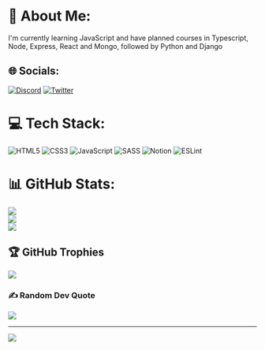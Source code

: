 # 💫 About Me:

I'm currently learning JavaScript and have planned courses in Typescript, Node, Express, React and Mongo, followed by Python and Django

## 🌐 Socials:

[![Discord](https://img.shields.io/badge/Discord-%237289DA.svg?logo=discord&logoColor=white)](htttps://discord.gg/https://discord.gg/bAwyVvG2RH) [![Twitter](https://img.shields.io/badge/Twitter-%231DA1F2.svg?logo=Twitter&logoColor=white)](https://twitter.com/LeonLonsdale)

# 💻 Tech Stack:

![HTML5](https://img.shields.io/badge/html5-%23E34F26.svg?style=for-the-badge&logo=html5&logoColor=white) ![CSS3](https://img.shields.io/badge/css3-%231572B6.svg?style=for-the-badge&logo=css3&logoColor=white) ![JavaScript](https://img.shields.io/badge/javascript-%23323330.svg?style=for-the-badge&logo=javascript&logoColor=%23F7DF1E) ![SASS](https://img.shields.io/badge/SASS-hotpink.svg?style=for-the-badge&logo=SASS&logoColor=white) ![Notion](https://img.shields.io/badge/Notion-%23000000.svg?style=for-the-badge&logo=notion&logoColor=white) ![ESLint](https://img.shields.io/badge/ESLint-4B3263?style=for-the-badge&logo=eslint&logoColor=white)

# 📊 GitHub Stats:

![](https://github-readme-stats.vercel.app/api?username=Sen-Nyin&theme=react&hide_border=false&include_all_commits=false&count_private=false)<br/>
![](https://github-readme-streak-stats.herokuapp.com/?user=Sen-Nyin&theme=react&hide_border=false)<br/>
![](https://github-readme-stats.vercel.app/api/top-langs/?username=Sen-Nyin&theme=react&hide_border=false&include_all_commits=false&count_private=false&layout=compact)

## 🏆 GitHub Trophies

![](https://github-profile-trophy.vercel.app/?username=Sen-Nyin&theme=monokai&no-frame=false&no-bg=true&margin-w=4)

### ✍️ Random Dev Quote

![](https://quotes-github-readme.vercel.app/api?type=horizontal&theme=tokyonight)

---

[![](https://visitcount.itsvg.in/api?id=Sen-Nyin&icon=0&color=0)](https://visitcount.itsvg.in)

<!-- ## 💰 You can help me by Donating

[![PayPal](https://img.shields.io/badge/PayPal-00457C?style=for-the-badge&logo=paypal&logoColor=white)](https://paypal.me/paypal.me/leonlonsdale) -->

  <!-- Proudly created with GPRM ( https://gprm.itsvg.in ) -->
